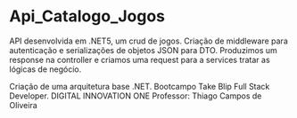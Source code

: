 # Api_Catalogo_Jogos

API desenvolvida em .NET5, um crud de jogos.
Criação de middleware para autenticação e serializações de objetos JSON para DTO.
Produzimos um response na controller e criamos uma request para a services tratar as lógicas de negócio.

 Criação de uma arquitetura base .NET. Bootcampo Take Blip Full Stack Developer.
 DIGITAL INNOVATION ONE
 Professor: Thiago Campos de Oliveira
